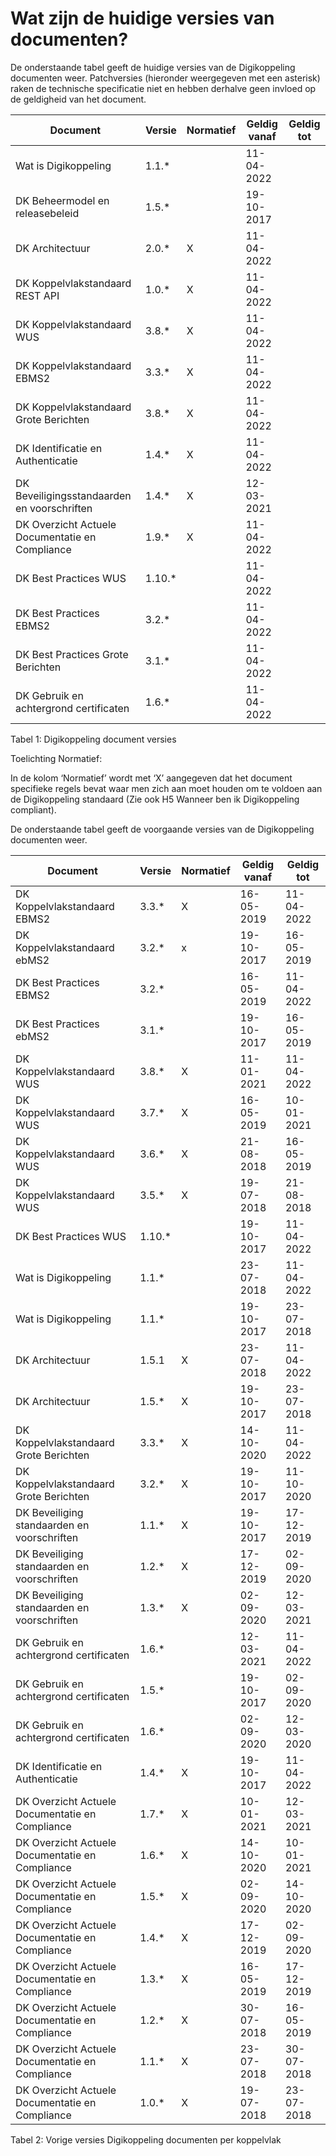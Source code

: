 # Wat zijn de huidige versies van documenten?

De onderstaande tabel geeft de huidige versies van de Digikoppeling documenten weer.
Patchversies (hieronder weergegeven met een asterisk) raken de technische specificatie niet en hebben derhalve geen invloed op de geldigheid van het document.

| Document                                        | Versie | Normatief | Geldig vanaf | Geldig  tot |
| ----------------------------------------------- | ------ | --------- | ------------ | ----------- |
| Wat is Digikoppeling                            | 1.1.*  |           | 11-04-2022   |             |
| DK Beheermodel en releasebeleid                 | 1.5.*  |           | 19-10-2017   |             |
| DK Architectuur                                 | 2.0.*  | X         | 11-04-2022   |             |
| DK Koppelvlakstandaard REST API                 | 1.0.*  | X         | 11-04-2022   |             |
| DK Koppelvlakstandaard WUS                      | 3.8.*  | X         | 11-04-2022   |             |
| DK Koppelvlakstandaard EBMS2                    | 3.3.*  | X         | 11-04-2022   |             |
| DK Koppelvlakstandaard Grote Berichten          | 3.8.*  | X         | 11-04-2022   |             |
| DK Identificatie en Authenticatie               | 1.4.*  | X         | 11-04-2022   |             |
| DK Beveiligingsstandaarden en voorschriften     | 1.4.*  | X         | 12-03-2021   |             |
| DK Overzicht Actuele Documentatie en Compliance | 1.9.*  | X         | 11-04-2022   |             |
| DK Best Practices WUS                           | 1.10.* |           | 11-04-2022   |             |
| DK Best Practices EBMS2                         | 3.2.*  |           | 11-04-2022   |             |
| DK Best Practices Grote Berichten               | 3.1.*  |           | 11-04-2022   |             |
| DK Gebruik en achtergrond certificaten          | 1.6.*  |           | 11-04-2022   |             |

Tabel 1: Digikoppeling document versies

Toelichting Normatief:  

In de kolom ‘Normatief’ wordt met ‘X’ aangegeven dat het document specifieke regels bevat waar men zich aan moet houden om te voldoen aan de Digikoppeling standaard (Zie ook H5 Wanneer ben ik Digikoppeling compliant).

De onderstaande tabel geeft de voorgaande versies van de Digikoppeling documenten weer.

| Document                                        | Versie | Normatief | Geldig vanaf | Geldig tot |
| ----------------------------------------------- | ------ | --------- | ------------ | ---------- |
| DK Koppelvlakstandaard EBMS2                    | 3.3.*  | X         | 16-05-2019   | 11-04-2022 |
| DK Koppelvlakstandaard ebMS2                    | 3.2.*  | x         | 19-10-2017   | 16-05-2019 |
| DK Best Practices EBMS2                         | 3.2.*  |           | 16-05-2019   | 11-04-2022 |
| DK Best Practices ebMS2                         | 3.1.*  |           | 19-10-2017   | 16-05-2019 |
| DK Koppelvlakstandaard WUS                      | 3.8.*  | X         | 11-01-2021   | 11-04-2022 |
| DK Koppelvlakstandaard WUS                      | 3.7.*  | X         | 16-05-2019   | 10-01-2021 |
| DK Koppelvlakstandaard WUS                      | 3.6.*  | X         | 21-08-2018   | 16-05-2019 |
| DK Koppelvlakstandaard WUS                      | 3.5.*  | X         | 19-07-2018   | 21-08-2018 |
| DK Best Practices WUS                           | 1.10.* |           | 19-10-2017   | 11-04-2022 |
| Wat is Digikoppeling                            | 1.1.*  |           | 23-07-2018   | 11-04-2022 |
| Wat is Digikoppeling                            | 1.1.*  |           | 19-10-2017   | 23-07-2018 |
| DK Architectuur                                 | 1.5.1  | X         | 23-07-2018   | 11-04-2022 |
| DK Architectuur                                 | 1.5.*  | X         | 19-10-2017   | 23-07-2018 |
| DK Koppelvlakstandaard Grote Berichten          | 3.3.*  | X         | 14-10-2020   | 11-04-2022 |
| DK Koppelvlakstandaard Grote Berichten          | 3.2.*  | X         | 19-10-2017   | 11-10-2020 |
| DK Beveiliging standaarden en voorschriften     | 1.1.*  | X         | 19-10-2017   | 17-12-2019 |
| DK Beveiliging standaarden en voorschriften     | 1.2.*  | X         | 17-12-2019   | 02-09-2020 |
| DK Beveiliging standaarden en voorschriften     | 1.3.*  | X         | 02-09-2020   | 12-03-2021 |
| DK Gebruik en achtergrond certificaten          | 1.6.*  |           | 12-03-2021   | 11-04-2022 |
| DK Gebruik en achtergrond certificaten          | 1.5.*  |           | 19-10-2017   | 02-09-2020 |
| DK Gebruik en achtergrond certificaten          | 1.6.*  |           | 02-09-2020   | 12-03-2020 |
| DK Identificatie en Authenticatie               | 1.4.*  | X         | 19-10-2017   | 11-04-2022 |
| DK Overzicht Actuele Documentatie en Compliance | 1.7.*  | X         | 10-01-2021   | 12-03-2021 |
| DK Overzicht Actuele Documentatie en Compliance | 1.6.*  | X         | 14-10-2020   | 10-01-2021 |
| DK Overzicht Actuele Documentatie en Compliance | 1.5.*  | X         | 02-09-2020   | 14-10-2020 |
| DK Overzicht Actuele Documentatie en Compliance | 1.4.*  | X         | 17-12-2019   | 02-09-2020 |
| DK Overzicht Actuele Documentatie en Compliance | 1.3.*  | X         | 16-05-2019   | 17-12-2019 |
| DK Overzicht Actuele Documentatie en Compliance | 1.2.*  | X         | 30-07-2018   | 16-05-2019 |
| DK Overzicht Actuele Documentatie en Compliance | 1.1.*  | X         | 23-07-2018   | 30-07-2018 |
| DK Overzicht Actuele Documentatie en Compliance | 1.0.*  | X         | 19-07-2018   | 23-07-2018 |

Tabel 2: Vorige versies Digikoppeling documenten per koppelvlak
